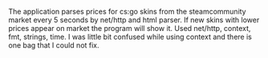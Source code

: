 The application parses prices for cs:go skins from the steamcommunity market every 5 seconds by net/http and html parser.
If new skins with lower prices appear on market the program will show it.
Used net/http, context, fmt, strings, time.
I was little bit confused while using context and there is one bag that I could not fix.
